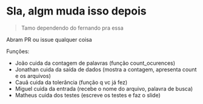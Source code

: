 # Sla, algm muda isso depois

> Tamo dependendo do fernando pra essa

Abram PR ou issue qualquer coisa

Funções:
- João cuida da contagem de palavras (função count_ocurences)
- Jonathan cuida da saída de dados (mostra a contagem, apresenta count e os arquivos)
- Cauã cuida da tolerância (função q vc já fez)
- Miguel cuida da entrada (recebe o nome do arquivo, palavra de busca)
- Matheus cuida dos testes (escreve os testes e faz o slide)
